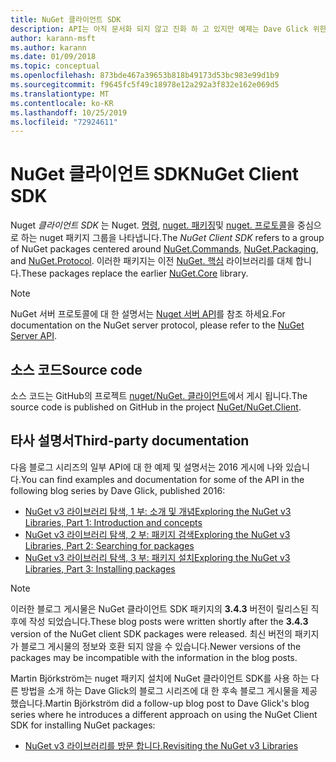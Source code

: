 ```yaml
---
title: NuGet 클라이언트 SDK
description: API는 아직 문서화 되지 않고 진화 하 고 있지만 예제는 Dave Glick 위한 블로그에서 사용할 수 있습니다.
author: karann-msft
ms.author: karann
ms.date: 01/09/2018
ms.topic: conceptual
ms.openlocfilehash: 873bde467a39653b818b49173d53bc983e99d1b9
ms.sourcegitcommit: f9645fc5f49c18978e12a292a3f832e162e069d5
ms.translationtype: MT
ms.contentlocale: ko-KR
ms.lasthandoff: 10/25/2019
ms.locfileid: "72924611"
---
```

# <a name="nuget-client-sdk"></a><span data-ttu-id="60cc7-103">NuGet 클라이언트 SDK</span><span class="sxs-lookup"><span data-stu-id="60cc7-103">NuGet Client SDK</span></span>

<span data-ttu-id="60cc7-104">Nuget *클라이언트 SDK* 는 Nuget. [명령](https://www.nuget.org/packages/NuGet.Commands), [nuget. 패키징](https://www.nuget.org/packages/NuGet.Packaging)및 [nuget. 프로토콜](https://www.nuget.org/packages/NuGet.Protocol)을 중심으로 하는 nuget 패키지 그룹을 나타냅니다.</span><span class="sxs-lookup"><span data-stu-id="60cc7-104">The *NuGet Client SDK* refers to a group of NuGet packages centered around [NuGet.Commands](https://www.nuget.org/packages/NuGet.Commands), [NuGet.Packaging](https://www.nuget.org/packages/NuGet.Packaging), and [NuGet.Protocol](https://www.nuget.org/packages/NuGet.Protocol).</span></span> <span data-ttu-id="60cc7-105">이러한 패키지는 이전 [NuGet. 핵심](https://www.nuget.org/packages/NuGet.Core/) 라이브러리를 대체 합니다.</span><span class="sxs-lookup"><span data-stu-id="60cc7-105">These packages replace the earlier [NuGet.Core](https://www.nuget.org/packages/NuGet.Core/) library.</span></span>

> [!Note]
>  <span data-ttu-id="60cc7-106">NuGet 서버 프로토콜에 대 한 설명서는 [Nuget 서버 API](~/api/overview.md)를 참조 하세요.</span><span class="sxs-lookup"><span data-stu-id="60cc7-106">For documentation on the NuGet server protocol, please refer to the [NuGet Server API](~/api/overview.md).</span></span>

## <a name="source-code"></a><span data-ttu-id="60cc7-107">소스 코드</span><span class="sxs-lookup"><span data-stu-id="60cc7-107">Source code</span></span>

<span data-ttu-id="60cc7-108">소스 코드는 GitHub의 프로젝트 [nuget/NuGet. 클라이언트](https://github.com/NuGet/NuGet.Client)에서 게시 됩니다.</span><span class="sxs-lookup"><span data-stu-id="60cc7-108">The source code is published on GitHub in the project [NuGet/NuGet.Client](https://github.com/NuGet/NuGet.Client).</span></span>

## <a name="third-party-documentation"></a><span data-ttu-id="60cc7-109">타사 설명서</span><span class="sxs-lookup"><span data-stu-id="60cc7-109">Third-party documentation</span></span>

<span data-ttu-id="60cc7-110">다음 블로그 시리즈의 일부 API에 대 한 예제 및 설명서는 2016 게시에 나와 있습니다.</span><span class="sxs-lookup"><span data-stu-id="60cc7-110">You can find examples and documentation for some of the API in the following blog series by Dave Glick, published 2016:</span></span>

- [<span data-ttu-id="60cc7-111">NuGet v3 라이브러리 탐색, 1 부: 소개 및 개념</span><span class="sxs-lookup"><span data-stu-id="60cc7-111">Exploring the NuGet v3 Libraries, Part 1: Introduction and concepts</span></span>](http://daveaglick.com/posts/exploring-the-nuget-v3-libraries-part-1)
- [<span data-ttu-id="60cc7-112">NuGet v3 라이브러리 탐색, 2 부: 패키지 검색</span><span class="sxs-lookup"><span data-stu-id="60cc7-112">Exploring the NuGet v3 Libraries, Part 2: Searching for packages</span></span>](http://daveaglick.com/posts/exploring-the-nuget-v3-libraries-part-2)
- [<span data-ttu-id="60cc7-113">NuGet v3 라이브러리 탐색, 3 부: 패키지 설치</span><span class="sxs-lookup"><span data-stu-id="60cc7-113">Exploring the NuGet v3 Libraries, Part 3: Installing packages</span></span>](http://daveaglick.com/posts/exploring-the-nuget-v3-libraries-part-3)

> [!Note]
> <span data-ttu-id="60cc7-114">이러한 블로그 게시물은 NuGet 클라이언트 SDK 패키지의 **3.4.3** 버전이 릴리스된 직후에 작성 되었습니다.</span><span class="sxs-lookup"><span data-stu-id="60cc7-114">These blog posts were written shortly after the **3.4.3** version of the NuGet client SDK packages were released.</span></span>
> <span data-ttu-id="60cc7-115">최신 버전의 패키지가 블로그 게시물의 정보와 호환 되지 않을 수 있습니다.</span><span class="sxs-lookup"><span data-stu-id="60cc7-115">Newer versions of the packages may be incompatible with the information in the blog posts.</span></span>

<span data-ttu-id="60cc7-116">Martin Björkström는 nuget 패키지 설치에 NuGet 클라이언트 SDK를 사용 하는 다른 방법을 소개 하는 Dave Glick의 블로그 시리즈에 대 한 후속 블로그 게시물을 제공 했습니다.</span><span class="sxs-lookup"><span data-stu-id="60cc7-116">Martin Björkström did a follow-up blog post to Dave Glick's blog series where he introduces a different approach on using the NuGet Client SDK for installing NuGet packages:</span></span>

- [<span data-ttu-id="60cc7-117">NuGet v3 라이브러리를 방문 합니다.</span><span class="sxs-lookup"><span data-stu-id="60cc7-117">Revisiting the NuGet v3 Libraries</span></span>](https://martinbjorkstrom.com/posts/2018-09-19-revisiting-nuget-client-libraries)
